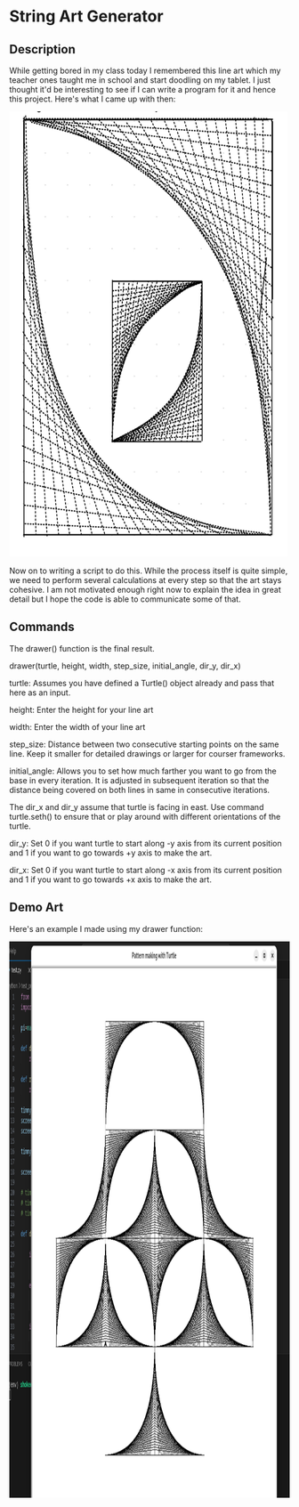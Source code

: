 # String Art Generator

## Description

While getting bored in my class today I remembered this line art which my teacher ones taught me in school and start doodling on my tablet. I just thought it'd be interesting to see if I can write a program for it and hence this project. Here's what I came up with then:

<img src="images/doogle.jpg" alt="Image of a simple string art" width="500" height="800">

Now on to writing a script to do this. While the process itself is quite simple, we need to perform several calculations at every step so that the art stays cohesive. I am not motivated enough right now to explain the idea in great detail but I hope the code is able to communicate some of that.

## Commands

The drawer() function is the final result.

drawer(turtle, height, width, step_size, initial_angle, dir_y, dir_x)

turtle: Assumes you have defined a Turtle() object already and pass that here as an input.

height: Enter the height for your line art

width: Enter the width of your line art

step_size: Distance between two consecutive starting points on the same line. Keep it smaller for detailed drawings or larger for courser frameworks.

initial_angle: Allows you to set how much farther you want to go from the base in every iteration. It is adjusted in subsequent iteration so that the distance being covered on both lines in same in consecutive iterations.

The dir_x and dir_y assume that turtle is facing in east. Use command turtle.seth() to ensure that or play around with different orientations of the turtle.

dir_y: Set 0 if you want turtle to start along -y axis from its current position and 1 if you want to go towards +y axis to make the art.

dir_x: Set 0 if you want turtle to start along -x axis from its current position and 1 if you want to go towards +x axis to make the art.

## Demo Art

Here's an example I made using my drawer function:

<img alt="A Tree like structure made with only straight lines but visibly comprising of curves." src="images/result.png" width="1000" height="1000">